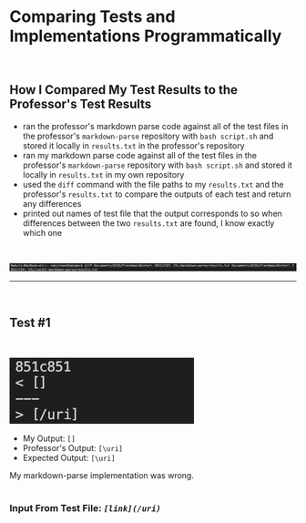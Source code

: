 # Comparing Tests and Implementations Programmatically

<br>

## **How I Compared My Test Results to the Professor's Test Results**
- ran the professor's markdown parse code against all of the test files in the professor's `markdown-parse` repository with `bash script.sh` and stored it locally in `results.txt` in the professor's repository
- ran my markdown parse code against all of the test files in the professor's `markdown-parse` repository with `bash script.sh` and stored it locally in `results.txt` in my own repository
- used the `diff` command with the file paths to my `results.txt` and the professor's `results.txt` to compare the outputs of each test and return any differences
- printed out names of test file that the output corresponds to so when differences between the two `results.txt` are found, I know exactly which one
<br>

![Diff Command](DiffCommand.png)

---

<br>

## **Test #1**
<br>

![MDTest1](MDTest1.png)
- My Output: `[]`
- Professor's Output: `[\uri]`
- Expected Output: `[\uri]`

My markdown-parse implementation was wrong.
<br> <br>

### Input From Test File: *`[link](/uri)`*
<br>